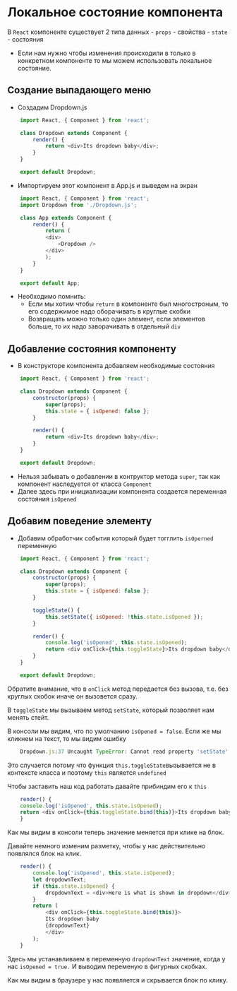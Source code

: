 # Локальное состояние компонента
В `React` компоненте существует 2 типа данных
    - `props` - свойства
    - `state` - состояния
- Если нам нужно чтобы изменения происходили в только в конкретном компоненте то мы можем использовать локальное состояние.

## Создание выпадающего меню

- Создадим Dropdown.js
```js
    import React, { Component } from 'react';

    class Dropdown extends Component {
        render() {
            return <div>Its dropdown baby</div>;
        }
    }

    export default Dropdown;
```
- Импортируем этот компонент в App.js и выведем на экран
```js
    import React, { Component } from 'react';
    import Dropdown from './Dropdown.js';

    class App extends Component {
        render() {
            return (
            <div>
                <Dropdown />
            </div>
            );
        }
    }

    export default App;

```

- Необходимо помнить:
    - Если мы хотим чтобы `return` в компоненте был многостроным, то его содержимое надо оборачивать в круглые скобки
    - Возвращать можно только один элемент, если элементов больше, то их надо заворачивать в отдельный `div`
## Добавление состояния компоненту
- В конструкторе компонента добавляем необходимые состояния
```js
    import React, { Component } from 'react';

    class Dropdown extends Component {
        constructor(props) {
            super(props);
            this.state = { isOpened: false };
        }

        render() {
            return <div>Its dropdown baby</div>;
        }
    }

    export default Dropdown;
```

- Нельзя забывать о добавлении в контруктор метода `super`, так как компонент наследуется от класса `Component`
- Далее здесь при инициализации компонента создается переменная состояния `isOpened`

## Добавим поведение элементу
- Добавим обработчик события который будет тогглить `isOperned` переменную
```js
    import React, { Component } from 'react';

    class Dropdown extends Component {
        constructor(props) {
            super(props);
            this.state = { isOpened: false };
        }

        toggleState() {
            this.setState({ isOpened: !this.state.isOpened });
        }

        render() {
            console.log('isOpened', this.state.isOpened);
            return <div onClick={this.toggleState}>Its dropdown baby</div>;
        }
    }

    export default Dropdown;
```

Обратите внимание, что в `onClick` метод передается без вызова, т.е. без круглых скобок иначе он вызовется сразу.

В `toggleState` мы вызываем метод `setState`, который позволяет нам менять стейт.

В консоли мы видим, что по умолчанию `isOpened = false`. Если же мы кликнем на текст, то мы видим ошибку
```js
    Dropdown.js:37 Uncaught TypeError: Cannot read property 'setState' of null
```
Это случается потому что функция `this.toggleState`вызывается не в контексте класса и поэтому `this` является `undefined`

Чтобы заставить наш код работать давайте прибиндим его к `this`

```js
    render() {
    console.log('isOpened', this.state.isOpened);
    return <div onClick={this.toggleState.bind(this)}>Its dropdown baby</div>;
    }
```
Как мы видим в консоли теперь значение меняется при клике на блок.

Давайте немного изменим разметку, чтобы у нас действительно появлялся блок на клик.

```js
    render() {
        console.log('isOpened', this.state.isOpened);
        let dropdownText;
        if (this.state.isOpened) {
            dropdownText = <div>Here is what is shown in dropdown</div>;
        }
        return (
            <div onClick={this.toggleState.bind(this)}>
            Its dropdown baby
            {dropdownText}
            </div>
        );
    }
```

Здесь мы устанавливаем в переменную `dropdownText` значение, когда у нас `isOpened = true.` И выводим переменую в фигурных скобках.

Как мы видим в браузере у нас появляется и скрывается блок по клику.